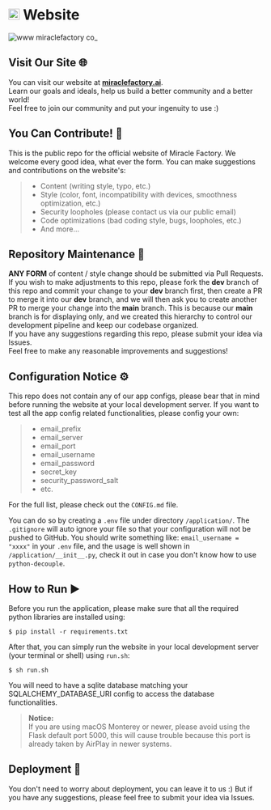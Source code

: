 # <img height="22" alt="mf-logo" src="https://github.com/miraclefactory/.github/assets/89094576/21774f34-ade2-45e3-966a-c2ff984af117"> Website

![www miraclefactory co_](https://user-images.githubusercontent.com/89094576/181905465-13b919fb-b708-4ab3-b7d1-cda12a4d5537.png)

## Visit Our Site 🌐
You can visit our website at [**miraclefactory.ai**](https://miraclefactory.ai/).   
Learn our goals and ideals, help us build a better community and a better world!  
Feel free to join our community and put your ingenuity to use :)

## You Can Contribute! 🌟
This is the public repo for the official website of Miracle Factory. We welcome every good idea, what ever the form. 
You can make suggestions and contributions on the website's:    
> * Content (writing style, typo, etc.)
> * Style (color, font, incompatibility with devices, smoothness optimization, etc.)
> * Security loopholes (please contact us via our public email)
> * Code optimizations (bad coding style, bugs, loopholes, etc.)
> * And more...

## Repository Maintenance 🔨
**ANY FORM** of content / style change should be submitted via Pull Requests.  
If you wish to make adjustments to this repo, please fork the **dev** branch of this repo and commit your change to your **dev** branch first, then create a PR to merge it into our **dev** branch, and we will then ask you to create another PR to merge your change into the **main** branch. This is because our **main** branch is for displaying only, and we created this hierarchy to control our development pipeline and keep our codebase organized.   
If you have any suggestions regarding this repo, please submit your idea via Issues.   
Feel free to make any reasonable improvements and suggestions!

## Configuration Notice ⚙️
This repo does not contain any of our app configs, please bear that in mind before running the website at your local development server. 
If you want to test all the app config related functionalities, please config your own:   
> * email_prefix
> * email_server
> * email_port
> * email_username
> * email_password
> * secret_key
> * security_password_salt
> * etc.  

For the full list, please check out the `CONFIG.md` file.

You can do so by creating a `.env` file under directory `/application/`. 
The `.gitignore` will auto ignore your file so that your configuration will not be pushed to GitHub. 
You should write something like: `email_username = "xxxx"` in your `.env` file, and the usage is well shown in `/application/__init__.py`, 
check it out in case you don't know how to use `python-decouple`.   

## How to Run ▶️
Before you run the application, please make sure that all the required python libraries are installed using: 
```
$ pip install -r requirements.txt
```
After that, you can simply run the website in your local development server (your terminal or shell) using `run.sh`: 
```
$ sh run.sh
```
You will need to have a sqlite database matching your SQLALCHEMY_DATABASE_URI config to access the database functionalities.
> **Notice:**   
> If you are using macOS Monterey or newer, please avoid using the Flask default port 5000, this will cause trouble because this port is already taken by AirPlay in newer systems. 

## Deployment 🚀
You don't need to worry about deployment, you can leave it to us :)
But if you have any suggestions, please feel free to submit your idea via Issues.

